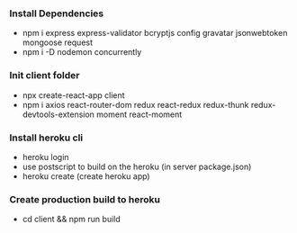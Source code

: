 ### Install Dependencies

- npm i express express-validator bcryptjs config gravatar jsonwebtoken mongoose request
- npm i -D nodemon concurrently

### Init client folder

- npx create-react-app client
- npm i axios react-router-dom redux react-redux redux-thunk redux-devtools-extension moment react-moment

### Install heroku cli

- heroku login
- use postscript to build on the heroku (in server package.json)
- heroku create (create heroku app)

### Create production build to heroku

- cd client && npm run build

